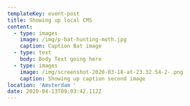 ```yaml
---
templateKey: event-post
title: Showing up local CMS
content:
  - type: images
    image: /img/p-bat-hunting-moth.jpg
    caption: Caption Bat image
  - type: text
    body: Body Text going here
  - type: images
    image: /img/screenshot-2020-03-18-at-23.32.54-2-.png
    caption: Showing up caption second image
location: 'Amsterdam '
date: 2020-04-13T09:03:42.112Z
---
```

